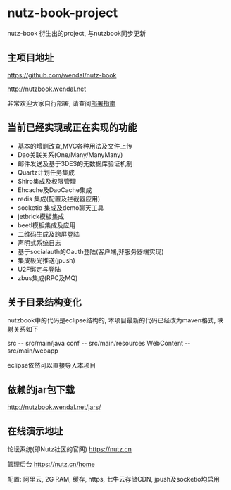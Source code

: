# nutz-book-project
nutz-book 衍生出的project, 与nutzbook同步更新

## 主项目地址

https://github.com/wendal/nutz-book

http://nutzbook.wendal.net

非常欢迎大家自行部署, 请查阅[部署指南](INSTALL.md)


## 当前已经实现或正在实现的功能

* 基本的增删改查,MVC各种用法及文件上传
* Dao关联关系(One/Many/ManyMany)
* 邮件发送及基于3DES的无数据库验证机制
* Quartz计划任务集成
* Shiro集成及权限管理
* Ehcache及DaoCache集成
* redis 集成(配置及拦截器应用)
* socketio 集成及demo聊天工具
* jetbrick模板集成
* beetl模板集成及应用
* 二维码生成及跨屏登陆
* 声明式系统日志
* 基于socialauth的Oauth登陆(客户端,非服务器端实现)
* 集成极光推送(jpush)
* U2F绑定与登陆
* zbus集成(RPC及MQ)

## 关于目录结构变化

nutzbook中的代码是eclipse结构的, 本项目最新的代码已经改为maven格式, 映射关系如下

src -- src/main/java
conf -- src/main/resources
WebContent -- src/main/webapp

eclipse依然可以直接导入本项目

## 依赖的jar包下载

http://nutzbook.wendal.net/jars/

## 在线演示地址

论坛系统(即Nutz社区的官网) https://nutz.cn

管理后台  https://nutz.cn/home

配置: 阿里云, 2G RAM, 缓存, https, 七牛云存储CDN, jpush及socketio均启用